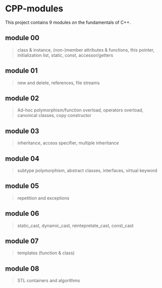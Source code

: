 # CPP-modules
This project contains 9 modules on the fundamentals of C++.

## module 00
> class & instance, (non-)member attributes & functions, this pointer, initialization list, static, const, accessor/getters

## module 01
> new and delete, references, file streams<br>

## module 02
> Ad-hoc polymorphism/function overload, operators overload, canonical classes, copy constructor

## module 03
> inheritance, access specifier, multiple inheritance

## module 04
> subtype polymorphism, abstract classes, interfaces, virtual keyword

## module 05
> repetition and exceptions

## module 06
> static_cast, dynamic_cast, reintepretate_cast, const_cast

## module 07
> templates (function & class)

## module 08
> STL containers and algorithms
